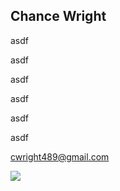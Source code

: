 <h2>Chance Wright</h2>

asdf

asdf

asdf

asdf


asdf

asdf

cwright489@gmail.com

![](https://avatars.githubusercontent.com/u/57241137?)